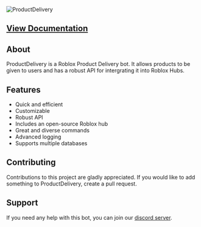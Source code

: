 ![ProductDelivery](https://gist.githubusercontent.com/SoCuul/dee6c1d04cbac4c2060b867fa039d168/raw/8c5d568ae385f0f6516905087fa66549f4ebaa4e/Wordmark.svg)

## [View Documentation](https://productdelivery.socuul.dev/)

## About
ProductDelivery is a Roblox Product Delivery bot. It allows products to be given to users and has a robust API for intergrating it into Roblox Hubs.

## Features
* Quick and efficient
* Customizable
* Robust API
* Includes an open-source Roblox hub
* Great and diverse commands
* Advanced logging
* Supports multiple databases

## Contributing
Contributions to this project are gladly appreciated. 
If you would like to add something to ProductDelivery, create a pull request.

## Support
If you need any help with this bot, you can join our [discord server](https://discord.com/invite/cGW5vdNV3t).